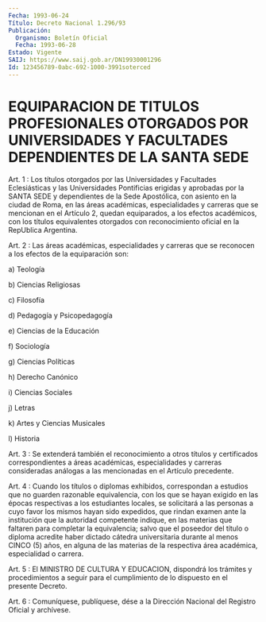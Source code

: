 ```yaml
---
Fecha: 1993-06-24
Título: Decreto Nacional 1.296/93
Publicación:
  Organismo: Boletín Oficial
  Fecha: 1993-06-28
Estado: Vigente
SAIJ: https://www.saij.gob.ar/DN19930001296
Id: 123456789-0abc-692-1000-3991soterced
---
```

# EQUIPARACION DE TITULOS PROFESIONALES OTORGADOS POR UNIVERSIDADES Y FACULTADES DEPENDIENTES DE LA SANTA SEDE

<a id="1"></a>
Art.  1  :  Los  títulos  otorgados  por  las  Universidades y Facultades  Eclesiásticas y las Universidades Pontificias  erigidas y aprobadas por la SANTA SEDE y dependientes de la Sede Apostólica, con  asiento  en  la  ciudad  de  Roma,  en  las  áreas académicas,  especialidades  y  carreras  que  se  mencionan  en el Artículo  2,  quedan equiparados, a los efectos académicos, con los títulos equivalentes  otorgados  con  reconocimiento  oficial en la RepUblica Argentina.

<a id="2"></a>
Art. 2 : Las áreas académicas, especialidades y carreras que se reconocen a los efectos de la equiparación son:

a) Teología

b) Ciencias Religiosas

c) Filosofía

d) Pedagogía y Psicopedagogía

e) Ciencias de la Educación

f) Sociología

g) Ciencias Políticas

h) Derecho Canónico

i) Ciencias Sociales

j) Letras

k) Artes y Ciencias Musicales

l) Historia

<a id="3"></a>
Art. 3 : Se extenderá también el reconocimiento a otros títulos y certificados  correspondientes a áreas académicas, especialidades y carreras consideradas  análogas  a las mencionadas en el Artículo precedente.

<a id="4"></a>
Art. 4 : Cuando los títulos o diplomas exhibidos, correspondan a estudios  que  no  guarden razonable equivalencia, con los que se hayan exigido en las épocas  respectivas a los estudiantes locales, se solicitará a las personas a  cuyo  favor  los  mismos hayan sido expedidos, que rindan examen ante la institución que  la  autoridad competente indique, en las materias que faltaren para completar  la equivalencia;  salvo  que el poseedor del título o diploma acredite haber dictado cátedra universitaria  durante  al  menos  CINCO  (5) años,  en  alguna  de las materias de la respectiva área académica, especialidad o carrera.

<a id="5"></a>
Art.  5  :  El  MINISTRO DE CULTURA Y EDUCACION, dispondrá los trámites y procedimientos  a  seguir  para  el  cumplimiento  de lo dispuesto en el presente Decreto.

<a id="6"></a>
Art. 6 : Comuníquese, publíquese, dése a la Dirección Nacional del Registro Oficial y archívese.